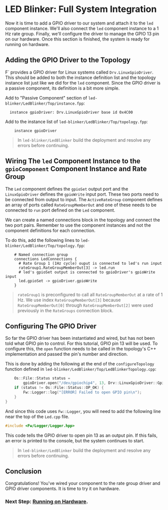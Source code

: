 # LED Blinker: Full System Integration

 Now it is time to add a GPIO driver to our system and attach it to the `led` component instance. We'll also connect the `led` component instance to a 1 Hz rate group. Finally, we'll configure the driver to manage the GPIO 13 pin on our hardware. Once this section is finished, the system is ready for running on hardware.

## Adding the GPIO Driver to the Topology

F´ provides a GPIO driver for Linux systems called `Drv.LinuxGpioDriver`. This should be added to both the instance definition list and the topology instance list just like we did for the `led` component. Since the GPIO driver is a passive component, its definition is a bit more simple.

Add to "Passive Component" section of `led-blinker/LedBlinker/Top/instance.fpp`:
```
  instance gpioDriver: Drv.LinuxGpioDriver base id 0x4C00
```

Add to the instance list of `led-blinker/LedBlinker/Top/topology.fpp`:
```
    instance gpioDriver
```

> In `led-blinker/LedBlinker` build the deployment and resolve any errors before continuing.

## Wiring The `led` Component Instance to the `gpioComponent` Component Instance and Rate Group

The `Led` component defines the `gpioSet` output port and the `LinuxGpioDriver` defines the `gpioWrite` input port. These two ports need to be connected from output to input. The `ActiveRateGroup` component defines an array of ports called `RateGroupMemberOut` and one of these needs to be connected to `run` port defined on the `Led` component.

We can create a named connections block in the topology and connect the two port pairs. Remember to use the component instances and not the component definitions for each connection.

To do this, add the following lines to `led-blinker/LedBlinker/Top/topology.fpp`:
```
    # Named connection group
    connections LedConnections {
      # Rate Group 1 (1Hz cycle) ouput is connected to led's run input
      rateGroup1.RateGroupMemberOut[3] -> led.run
      # led's gpioSet output is connected to gpioDriver's gpioWrite input
      led.gpioSet -> gpioDriver.gpioWrite
    }
```

> `rateGroup1` is preconfigured to call all `RateGroupMemberOut` at a rate of 1 Hz. We use index `RateGroupMemberOut[3]` because `RateGroupMemberOut[0]` through `RateGroupMemberOut[2]` were used previously in the `RateGroups` connection block.

## Configuring The GPIO Driver

So far the GPIO driver has been instantiated and wired, but has not been told what GPIO pin to control. For this tutorial, GPIO pin 13 will be used. To configure this, the `open` function needs to be called in the topology's C++ implementation and passed the pin's number and direction.

This is done by adding the following at the end of the `configureTopology` function defined in `led-blinker/LedBlinker/Top/LedBlinkerTopology.cpp`:

```c++
    Os::File::Status status =
        gpioDriver.open("/dev/gpiochip4", 13, Drv::LinuxGpioDriver::GpioConfiguration::GPIO_OUTPUT);
    if (status != Os::File::Status::OP_OK) {
        Fw::Logger::log("[ERROR] Failed to open GPIO pin\n");
    }
}
```

And since this code uses `Fw::Logger`, you will need to add the following line near the top of the `Led.cpp` file.

```c++
#include <Fw/Logger/Logger.hpp>
```

This code tells the GPIO driver to open pin 13 as an output pin. If this fails, an error is printed to the console, but the system continues to start.

> In `led-blinker/LedBlinker` build the deployment and resolve any errors before continuing.

## Conclusion

Congratulations!  You've wired your component to the rate group driver and GPIO driver components. It is time to try it on hardware.

### Next Step: [Running on Hardware](./running-on-hardware.md).
